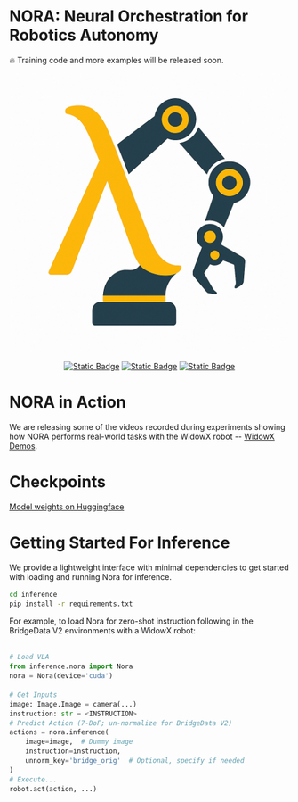 # NORA: Neural Orchestration for Robotics Autonomy

🔥 Training code and more examples will be released soon.

<div align="center">
  <img src="assets/nora-logo.png" alt="TangoFluxOpener" width="500" />
  
  [![Static Badge](https://img.shields.io/badge/nora-demos?label=nora-demos&link=http%3A%2F%2Fdeclare-lab.github.io%2Fnora)](http://declare-lab.github.io/nora) [![Static Badge](https://img.shields.io/badge/nora-checkpoints?label=nora-checkpoints&link=https%3A%2F%2Fhuggingface.co%2Fcollections%2Fdeclare-lab%2Fnora-6811ba3e820ef362d9eca281)](https://huggingface.co/collections/declare-lab/nora-6811ba3e820ef362d9eca281)  [![Static Badge](https://img.shields.io/badge/Read_the_paper-Arxiv?link=https%3A%2F%2Fwww.arxiv.org%2Fabs%2F2504.19854)](https://www.arxiv.org/abs/2504.19854)
  
</div>

# NORA in Action
We are releasing some of the videos recorded during experiments showing how NORA performs real-world tasks with the WidowX robot -- [WidowX Demos](https://declare-lab.github.io/nora).

# Checkpoints
[Model weights on Huggingface](https://huggingface.co/collections/declare-lab/nora-6811ba3e820ef362d9eca281)
# Getting Started For Inference
We provide a lightweight interface with minimal dependencies to get started with loading and running Nora for inference.
```bash
cd inference
pip install -r requirements.txt
```
For example, to load Nora for zero-shot instruction following in the BridgeData V2 environments with a WidowX robot:
```python

# Load VLA
from inference.nora import Nora
nora = Nora(device='cuda')

# Get Inputs
image: Image.Image = camera(...)
instruction: str = <INSTRUCTION>
# Predict Action (7-DoF; un-normalize for BridgeData V2)
actions = nora.inference(
    image=image,  # Dummy image
    instruction=instruction,
    unnorm_key='bridge_orig'  # Optional, specify if needed
)
# Execute...
robot.act(action, ...)
```





